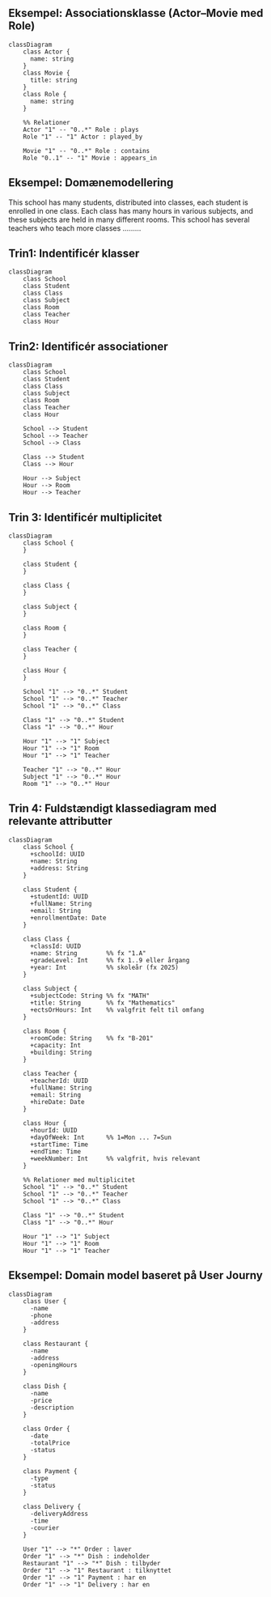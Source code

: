 ## Eksempel: Associationsklasse (Actor–Movie med Role)

```mermaid
classDiagram
    class Actor {
      name: string
    }
    class Movie {
      title: string
    }
    class Role {
      name: string
    }

    %% Relationer
    Actor "1" -- "0..*" Role : plays
    Role "1" -- "1" Actor : played_by

    Movie "1" -- "0..*" Role : contains
    Role "0..1" -- "1" Movie : appears_in
```
## Eksempel: Domænemodellering
This school has many students, distributed into classes, each student is enrolled in one class. Each class has many hours in various subjects, and these subjects are held in many different rooms. This school has several teachers who teach more classes ………
## Trin1: Indentificér klasser
```mermaid
classDiagram
    class School
    class Student
    class Class
    class Subject
    class Room
    class Teacher
    class Hour
```
## Trin2: Identificér associationer
```mermaid
classDiagram
    class School
    class Student
    class Class
    class Subject
    class Room
    class Teacher
    class Hour

    School --> Student
    School --> Teacher
    School --> Class

    Class --> Student
    Class --> Hour

    Hour --> Subject
    Hour --> Room
    Hour --> Teacher
```
## Trin 3: Identificér multiplicitet

```mermaid
classDiagram
    class School {
    }

    class Student {
    }

    class Class {
    }

    class Subject {
    }

    class Room {
    }

    class Teacher {
    }

    class Hour {
    }

    School "1" --> "0..*" Student
    School "1" --> "0..*" Teacher
    School "1" --> "0..*" Class

    Class "1" --> "0..*" Student
    Class "1" --> "0..*" Hour

    Hour "1" --> "1" Subject
    Hour "1" --> "1" Room
    Hour "1" --> "1" Teacher

    Teacher "1" --> "0..*" Hour
    Subject "1" --> "0..*" Hour
    Room "1" --> "0..*" Hour
```
## Trin 4: Fuldstændigt klassediagram med relevante attributter
```mermaid
classDiagram
    class School {
      +schoolId: UUID
      +name: String
      +address: String
    }

    class Student {
      +studentId: UUID
      +fullName: String
      +email: String
      +enrollmentDate: Date
    }

    class Class {
      +classId: UUID
      +name: String        %% fx "1.A"
      +gradeLevel: Int     %% fx 1..9 eller årgang
      +year: Int           %% skoleår (fx 2025)
    }

    class Subject {
      +subjectCode: String %% fx "MATH"
      +title: String       %% fx "Mathematics"
      +ectsOrHours: Int    %% valgfrit felt til omfang
    }

    class Room {
      +roomCode: String    %% fx "B-201"
      +capacity: Int
      +building: String
    }

    class Teacher {
      +teacherId: UUID
      +fullName: String
      +email: String
      +hireDate: Date
    }

    class Hour {
      +hourId: UUID
      +dayOfWeek: Int      %% 1=Mon ... 7=Sun
      +startTime: Time
      +endTime: Time
      +weekNumber: Int     %% valgfrit, hvis relevant
    }

    %% Relationer med multiplicitet
    School "1" --> "0..*" Student
    School "1" --> "0..*" Teacher
    School "1" --> "0..*" Class

    Class "1" --> "0..*" Student
    Class "1" --> "0..*" Hour

    Hour "1" --> "1" Subject
    Hour "1" --> "1" Room
    Hour "1" --> "1" Teacher
```
## Eksempel: Domain model baseret på User Journy

```mermaid
classDiagram
    class User {
      -name
      -phone
      -address
    }

    class Restaurant {
      -name
      -address
      -openingHours
    }

    class Dish {
      -name
      -price
      -description
    }

    class Order {
      -date
      -totalPrice
      -status
    }

    class Payment {
      -type
      -status
    }

    class Delivery {
      -deliveryAddress
      -time
      -courier
    }

    User "1" --> "*" Order : laver
    Order "1" --> "*" Dish : indeholder
    Restaurant "1" --> "*" Dish : tilbyder
    Order "1" --> "1" Restaurant : tilknyttet
    Order "1" --> "1" Payment : har en
    Order "1" --> "1" Delivery : har en

```

